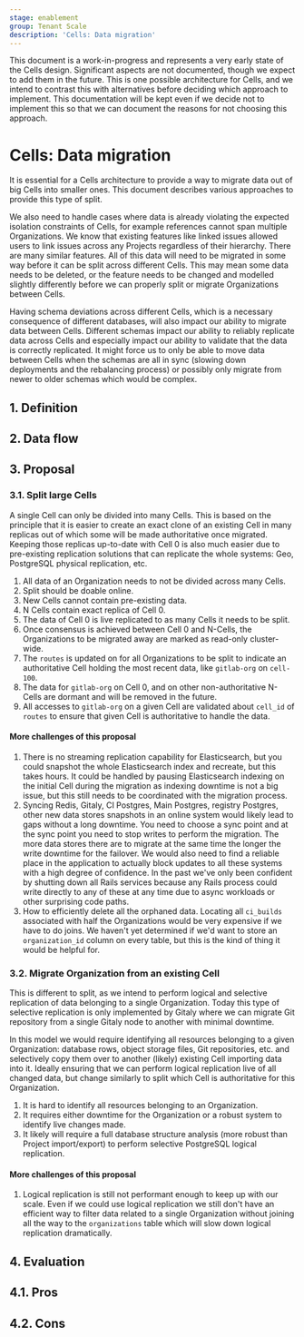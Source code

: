 ```yaml
---
stage: enablement
group: Tenant Scale
description: 'Cells: Data migration'
---
```


<!-- vale gitlab.FutureTense = NO -->

This document is a work-in-progress and represents a very early state of the
Cells design. Significant aspects are not documented, though we expect to add
them in the future. This is one possible architecture for Cells, and we intend to
contrast this with alternatives before deciding which approach to implement.
This documentation will be kept even if we decide not to implement this so that
we can document the reasons for not choosing this approach.

# Cells: Data migration

It is essential for a Cells architecture to provide a way to migrate data out of big Cells into smaller ones.
This document describes various approaches to provide this type of split.

We also need to handle cases where data is already violating the expected isolation constraints of Cells, for example references cannot span multiple Organizations.
We know that existing features like linked issues allowed users to link issues across any Projects regardless of their hierarchy.
There are many similar features.
All of this data will need to be migrated in some way before it can be split across different Cells.
This may mean some data needs to be deleted, or the feature needs to be changed and modelled slightly differently before we can properly split or migrate Organizations between Cells.

Having schema deviations across different Cells, which is a necessary consequence of different databases, will also impact our ability to migrate data between Cells.
Different schemas impact our ability to reliably replicate data across Cells and especially impact our ability to validate that the data is correctly replicated.
It might force us to only be able to move data between Cells when the schemas are all in sync (slowing down deployments and the rebalancing process) or possibly only migrate from newer to older schemas which would be complex.

## 1. Definition

## 2. Data flow

## 3. Proposal

### 3.1. Split large Cells

A single Cell can only be divided into many Cells.
This is based on the principle that it is easier to create an exact clone of an existing Cell in many replicas out of which some will be made authoritative once migrated.
Keeping those replicas up-to-date with Cell 0 is also much easier due to pre-existing replication solutions that can replicate the whole systems: Geo, PostgreSQL physical replication, etc.

1. All data of an Organization needs to not be divided across many Cells.
1. Split should be doable online.
1. New Cells cannot contain pre-existing data.
1. N Cells contain exact replica of Cell 0.
1. The data of Cell 0 is live replicated to as many Cells it needs to be split.
1. Once consensus is achieved between Cell 0 and N-Cells, the Organizations to be migrated away are marked as read-only cluster-wide.
1. The `routes` is updated on for all Organizations to be split to indicate an authoritative Cell holding the most recent data, like `gitlab-org` on `cell-100`.
1. The data for `gitlab-org` on Cell 0, and on other non-authoritative N-Cells are dormant and will be removed in the future.
1. All accesses to `gitlab-org` on a given Cell are validated about `cell_id` of `routes` to ensure that given Cell is authoritative to handle the data.

#### More challenges of this proposal

1. There is no streaming replication capability for Elasticsearch, but you could
   snapshot the whole Elasticsearch index and recreate, but this takes hours.
   It could be handled by pausing Elasticsearch indexing on the initial Cell during
   the migration as indexing downtime is not a big issue, but this still needs
   to be coordinated with the migration process.
1. Syncing Redis, Gitaly, CI Postgres, Main Postgres, registry Postgres, other
   new data stores snapshots in an online system would likely lead to gaps
   without a long downtime. You need to choose a sync point and at the sync
   point you need to stop writes to perform the migration. The more data stores
   there are to migrate at the same time the longer the write downtime for the
   failover. We would also need to find a reliable place in the application to
   actually block updates to all these systems with a high degree of
   confidence. In the past we've only been confident by shutting down all Rails
   services because any Rails process could write directly to any of these at
   any time due to async workloads or other surprising code paths.
1. How to efficiently delete all the orphaned data. Locating all `ci_builds`
   associated with half the Organizations would be very expensive if we have to
   do joins. We haven't yet determined if we'd want to store an `organization_id`
   column on every table, but this is the kind of thing it would be helpful for.

### 3.2. Migrate Organization from an existing Cell

This is different to split, as we intend to perform logical and selective replication of data belonging to a single Organization.
Today this type of selective replication is only implemented by Gitaly where we can migrate Git repository from a single Gitaly node to another with minimal downtime.

In this model we would require identifying all resources belonging to a given Organization: database rows, object storage files, Git repositories, etc. and selectively copy them over to another (likely) existing Cell importing data into it.
Ideally ensuring that we can perform logical replication live of all changed data, but change similarly to split which Cell is authoritative for this Organization.

1. It is hard to identify all resources belonging to an Organization.
1. It requires either downtime for the Organization or a robust system to identify live changes made.
1. It likely will require a full database structure analysis (more robust than Project import/export) to perform selective PostgreSQL logical replication.

#### More challenges of this proposal

1. Logical replication is still not performant enough to keep up with our
   scale. Even if we could use logical replication we still don't have an
   efficient way to filter data related to a single Organization without
   joining all the way to the `organizations` table which will slow down
   logical replication dramatically.

## 4. Evaluation

## 4.1. Pros

## 4.2. Cons
